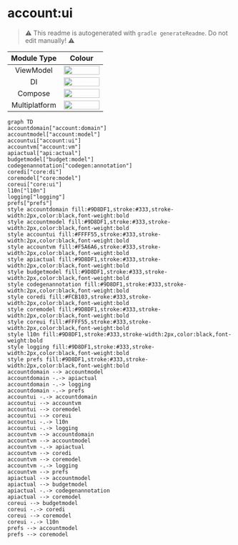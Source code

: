 # account:ui
> :warning: This readme is autogenerated with `gradle generateReadme`. Do not edit manually! :warning:

| Module Type | Colour |
|:--:|:--:|
| ViewModel | <img src="https://img.shields.io/badge/-%20-F5A6A6?style=flat-square" height="20" width="80"> |
| DI | <img src="https://img.shields.io/badge/-%20-FCB103?style=flat-square" height="20" width="80"> |
| Compose | <img src="https://img.shields.io/badge/-%20-FFFF55?style=flat-square" height="20" width="80"> |
| Multiplatform | <img src="https://img.shields.io/badge/-%20-9D8DF1?style=flat-square" height="20" width="80"> |

```mermaid
graph TD
accountdomain["account:domain"]
accountmodel["account:model"]
accountui["account:ui"]
accountvm["account:vm"]
apiactual["api:actual"]
budgetmodel["budget:model"]
codegenannotation["codegen:annotation"]
coredi["core:di"]
coremodel["core:model"]
coreui["core:ui"]
l10n["l10n"]
logging["logging"]
prefs["prefs"]
style accountdomain fill:#9D8DF1,stroke:#333,stroke-width:2px,color:black,font-weight:bold
style accountmodel fill:#9D8DF1,stroke:#333,stroke-width:2px,color:black,font-weight:bold
style accountui fill:#FFFF55,stroke:#333,stroke-width:2px,color:black,font-weight:bold
style accountvm fill:#F5A6A6,stroke:#333,stroke-width:2px,color:black,font-weight:bold
style apiactual fill:#9D8DF1,stroke:#333,stroke-width:2px,color:black,font-weight:bold
style budgetmodel fill:#9D8DF1,stroke:#333,stroke-width:2px,color:black,font-weight:bold
style codegenannotation fill:#9D8DF1,stroke:#333,stroke-width:2px,color:black,font-weight:bold
style coredi fill:#FCB103,stroke:#333,stroke-width:2px,color:black,font-weight:bold
style coremodel fill:#9D8DF1,stroke:#333,stroke-width:2px,color:black,font-weight:bold
style coreui fill:#FFFF55,stroke:#333,stroke-width:2px,color:black,font-weight:bold
style l10n fill:#9D8DF1,stroke:#333,stroke-width:2px,color:black,font-weight:bold
style logging fill:#9D8DF1,stroke:#333,stroke-width:2px,color:black,font-weight:bold
style prefs fill:#9D8DF1,stroke:#333,stroke-width:2px,color:black,font-weight:bold
accountdomain --> accountmodel
accountdomain -.-> apiactual
accountdomain -.-> logging
accountdomain -.-> prefs
accountui -.-> accountdomain
accountui --> accountvm
accountui --> coremodel
accountui --> coreui
accountui -.-> l10n
accountui -.-> logging
accountvm --> accountdomain
accountvm --> accountmodel
accountvm -.-> apiactual
accountvm --> coredi
accountvm --> coremodel
accountvm -.-> logging
accountvm --> prefs
apiactual --> accountmodel
apiactual --> budgetmodel
apiactual -.-> codegenannotation
apiactual --> coremodel
coreui --> budgetmodel
coreui -.-> coredi
coreui --> coremodel
coreui -.-> l10n
prefs --> accountmodel
prefs --> coremodel
```
